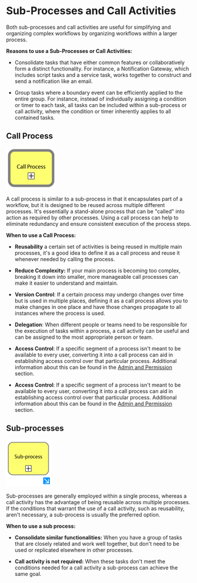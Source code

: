 # Sub-Processes and Call Activities

Both sub-processes and call activities are useful for simplifying and organizing complex workflows by organizing workflows within a larger process. 

**Reasons to use a Sub-Processes or Call Activities:**

- Consolidate tasks that have either common features or collaboratively form a distinct functionality. For instance, a Notification Gateway, which includes script tasks and a service task, works together to construct and send a notification like an email.
  
- Group tasks where a boundary event can be efficiently applied to the entire group. For instance, instead of individually assigning a condition or timer to each task, all tasks can be included within a sub-process or call activity, where the condition or timer inherently applies to all contained tasks.

## Call Process

![active_call_process](images/active_call_process.png)

A call process is similar to a sub-process in that it encapsulates part of a workflow, but it is designed to be reused across multiple different processes. It's essentially a stand-alone process that can be "called" into action as required by other processes. Using a call process can help to eliminate redundancy and ensure consistent execution of the process steps.

**When to use a Call Process:**

- **Reusability** a certain set of activities is being reused in multiple main processes, it's a good idea to define it as a call process and reuse it whenever needed by calling the process.
  
- **Reduce Complexity:** If your main process is becoming too complex, breaking it down into smaller, more manageable call processes can make it easier to understand and maintain.
 
- **Version Control**: If a certain process may undergo changes over time but is used in multiple places, defining it as a call process allows you to make changes in one place and have those changes propagate to all instances where the process is used.

- **Delegation**: When different people or teams need to be responsible for the execution of tasks within a process, a call activity can be useful and can be assigned to the most appropriate person or team.

- **Access Control**: If a specific segment of a process isn't meant to be available to every user, converting it into a call process can aid in establishing access control over that particular process. Additional information about this can be found in the [Admin and Permission](../how_to/navigate_to_an_active_process_instance.md) section.
- **Access Control**: If a specific segment of a process isn't meant to be available to every user, converting it into a call process can aid in establishing access control over that particular process. Additional information about this can be found in the [Admin and Permission](installation_integration\configuration_settings.md) section.

## Sub-processes

![active_subtask](images/active_subprocess.png) 

Sub-processes are generally employed within a single process, whereas a call activity has the advantage of being reusable across multiple processes. If the conditions that warrant the use of a call activity, such as reusability, aren't necessary, a sub-process is usually the preferred option. 

**When to use a sub process:**

- **Consolidate similar functionalities:** When you have a group of tasks that are closely related and work well together, but don't need to be used or replicated elsewhere in other processes. 
  
- **Call activity is not required:** When these tasks don't meet the conditions needed for a call activity a sub-process can achieve the same goal.
